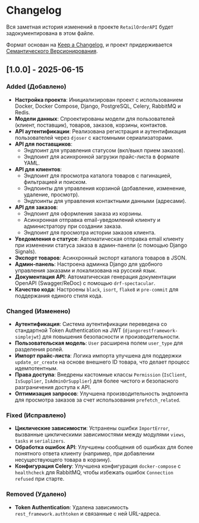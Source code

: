 # Changelog

Вся заметная история изменений в проекте `RetailOrderAPI` будет задокументирована в этом файле.

Формат основан на [Keep a Changelog](https://keepachangelog.com/en/1.0.0/), 
и проект придерживается [Семантического Версионирования](https://semver.org/spec/v2.0.0.html).

## [1.0.0] - 2025-06-15

### Added (Добавлено)
- **Настройка проекта**: Инициализирован проект с использованием Docker, Docker Compose, Django, PostgreSQL, Celery, RabbitMQ и Redis.
- **Модели данных**: Спроектированы модели для пользователей (клиент, поставщик), товаров, заказов, корзины, контактов.
- **API аутентификации**: Реализована регистрация и аутентификация пользователей через `djoser` с кастомными сериализаторами.
- **API для поставщиков**:
  - Эндпоинт для управления статусом (вкл/выкл прием заказов).
  - Эндпоинт для асинхронной загрузки прайс-листа в формате YAML.
- **API для клиентов**:
  - Эндпоинт для просмотра каталога товаров с пагинацией, фильтрацией и поиском.
  - Эндпоинты для управления корзиной (добавление, изменение, удаление, просмотр).
  - Эндпоинты для управления контактными данными (адресами).
- **API для заказов**:
  - Эндпоинт для оформления заказа из корзины.
  - Асинхронная отправка email-уведомлений клиенту и администратору при создании заказа.
  - Эндпоинт для просмотра истории заказов клиента.
- **Уведомления о статусе**: Автоматическая отправка email клиенту при изменении статуса заказа в админ-панели (с помощью Django Signals).
- **Экспорт товаров**: Асинхронный экспорт каталога товаров в JSON.
- **Админ-панель**: Настроена админка Django для удобного управления заказами и локализована на русский язык.
- **Документация API**: Автоматическая генерация документации OpenAPI (Swagger/ReDoc) с помощью `drf-spectacular`.
- **Качество кода**: Настроены `black`, `isort`, `flake8` и `pre-commit` для поддержания единого стиля кода.

### Changed (Изменено)
- **Аутентификация**: Система аутентификации переведена со стандартной Token Authentication на JWT (`djangorestframework-simplejwt`) для повышения безопасности и производительности.
- **Пользовательская модель**: `User` расширена полем `user_type` для разделения ролей.
- **Импорт прайс-листа**: Логика импорта улучшена для поддержки `update_or_create` на основе внешнего ID товара, что делает процесс идемпотентным.
- **Права доступа**: Внедрены кастомные классы `Permission` (`IsClient`, `IsSupplier`, `IsAdminOrSupplier`) для более чистого и безопасного разграничения доступа к API.
- **Оптимизация запросов**: Улучшена производительность эндпоинта для просмотра заказов за счет использования `prefetch_related`.

### Fixed (Исправлено)
- **Циклические зависимости**: Устранены ошибки `ImportError`, вызванные циклическими зависимостями между модулями `views`, `tasks` и `serializers`.
- **Обработка ошибок API**: Улучшены сообщения об ошибках для более понятного ответа клиенту (например, при добавлении несуществующего товара в корзину).
- **Конфигурация Celery**: Улучшена конфигурация `docker-compose` с `healthcheck` для RabbitMQ, чтобы избежать ошибок `Connection refused` при старте.

### Removed (Удалено)
- **Token Authentication**: Удалена зависимость `rest_framework.authtoken` и связанные с ней URL-адреса.